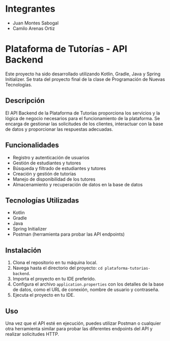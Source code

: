 # Integrantes
- Juan Montes Sabogal
- Camilo Arenas Ortiz
# Plataforma de Tutorías - API Backend

Este proyecto ha sido desarrollado utilizando Kotlin, Gradle, Java y Spring Initializer. Se trata del proyecto final de la clase de Programación de Nuevas Tecnologías.
## Descripción

El API Backend de la Plataforma de Tutorías proporciona los servicios y la lógica de negocio necesarios para el funcionamiento de la plataforma. Se encarga de gestionar las solicitudes de los clientes, interactuar con la base de datos y proporcionar las respuestas adecuadas.

## Funcionalidades

- Registro y autenticación de usuarios
- Gestión de estudiantes y tutores
- Búsqueda y filtrado de estudiantes y tutores
- Creación y gestión de tutorías
- Manejo de disponibilidad de los tutores
- Almacenamiento y recuperación de datos en la base de datos

## Tecnologías Utilizadas
- Kotlin
- Gradle
- Java
- Spring Initializer
- Postman (herramienta para probar las API endpoints)

## Instalación

1. Clona el repositorio en tu máquina local.
2. Navega hasta el directorio del proyecto: `cd plataforma-tutorias-backend`.
3. Importa el proyecto en tu IDE preferido.
4. Configura el archivo `application.properties` con los detalles de la base de datos, como el URL de conexión, nombre de usuario y contraseña.
5. Ejecuta el proyecto en tu IDE.


## Uso

Una vez que el API esté en ejecución, puedes utilizar Postman o cualquier otra herramienta similar para probar las diferentes endpoints del API y realizar solicitudes HTTP.


